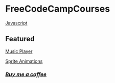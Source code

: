 # FreeCodeCampCourses

[Javascript](/FreeCodeCampCourses/JS)

## Featured

[Music Player](https://artechfuz3d-studio.github.io/FreeCodeCampCourses/JS/Alg&DataStruct/MusicPlayer/index.html)

[Sprite Animations](https://artechfuz3d-studio.github.io/FreeCodeCampCourses/JS/YTLessons/Lesson1/index.html)

### [*Buy me a coffee*](https://beacons.ai/artechfuz3d)

